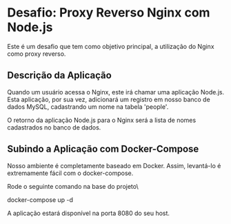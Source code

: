 # Desafio: Proxy Reverso Nginx com Node.js

Este é um desafio que tem como objetivo principal, a utilização do Nginx como proxy reverso. 

## Descrição da Aplicação

Quando um usuário acessa o Nginx, este irá chamar uma aplicação Node.js. Esta aplicação, por sua vez, adicionará um registro em nosso banco de dados MySQL, cadastrando um nome na tabela 'people'.

O retorno da aplicação Node.js para o Nginx será a lista de nomes cadastrados no banco de dados.

## Subindo a Aplicação com Docker-Compose

Nosso ambiente é completamente baseado em Docker. Assim, levantá-lo é extremamente fácil com o docker-compose.

Rode o seguinte comando na base do projeto\

docker-compose up -d

A aplicação estará disponível na porta 8080 do seu host.
